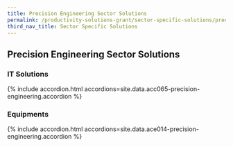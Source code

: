 ```yaml
---
title: Precision Engineering Sector Solutions
permalink: /productivity-solutions-grant/sector-specific-solutions/precision-engineering/
third_nav_title: Sector Specific Solutions
---
```


## Precision Engineering Sector Solutions

### IT Solutions

{% include accordion.html accordions=site.data.acc065-precision-engineering.accordion %}

### Equipments

{% include accordion.html accordions=site.data.ace014-precision-engineering.accordion %}